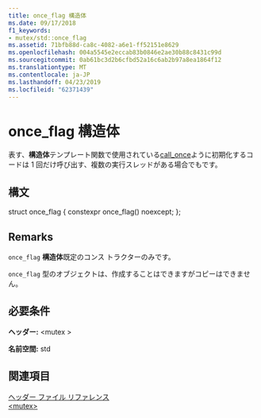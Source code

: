 ```yaml
---
title: once_flag 構造体
ms.date: 09/17/2018
f1_keywords:
- mutex/std::once_flag
ms.assetid: 71bfb88d-ca8c-4082-a6e1-ff52151e8629
ms.openlocfilehash: 004a5545e2eccab83b0846e2ae30b88c8431c99d
ms.sourcegitcommit: 0ab61bc3d2b6cfbd52a16c6ab2b97a8ea1864f12
ms.translationtype: MT
ms.contentlocale: ja-JP
ms.lasthandoff: 04/23/2019
ms.locfileid: "62371439"
---
```

# <a name="onceflag-structure"></a>once_flag 構造体

表す、**構造体**テンプレート関数で使用されている[call_once](../standard-library/mutex-functions.md#call_once)ように初期化するコードは 1 回だけ呼び出す、複数の実行スレッドがある場合でもです。

## <a name="syntax"></a>構文

struct once_flag { constexpr once_flag() noexcept; };

## <a name="remarks"></a>Remarks

`once_flag` **構造体**既定のコンス トラクターのみです。

`once_flag` 型のオブジェクトは、作成することはできますがコピーはできません。

## <a name="requirements"></a>必要条件

**ヘッダー:** \<mutex >

**名前空間:** std

## <a name="see-also"></a>関連項目

[ヘッダー ファイル リファレンス](../standard-library/cpp-standard-library-header-files.md)<br/>
[\<mutex>](../standard-library/mutex.md)<br/>

